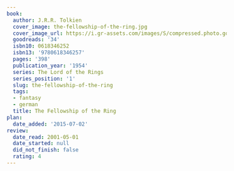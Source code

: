 ```yaml
---
book:
  author: J.R.R. Tolkien
  cover_image: the-fellowship-of-the-ring.jpg
  cover_image_url: https://i.gr-assets.com/images/S/compressed.photo.goodreads.com/books/1298411339l/34._SX98_.jpg
  goodreads: '34'
  isbn10: 0618346252
  isbn13: '9780618346257'
  pages: '398'
  publication_year: '1954'
  series: The Lord of the Rings
  series_position: '1'
  slug: the-fellowship-of-the-ring
  tags:
  - fantasy
  - german
  title: The Fellowship of the Ring
plan:
  date_added: '2015-07-02'
review:
  date_read: 2001-05-01
  date_started: null
  did_not_finish: false
  rating: 4
---
```

